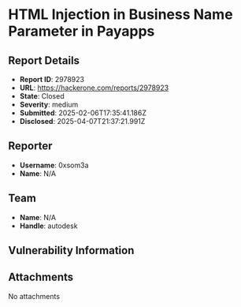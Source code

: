# HTML Injection in Business Name Parameter in Payapps

## Report Details
- **Report ID**: 2978923
- **URL**: https://hackerone.com/reports/2978923
- **State**: Closed
- **Severity**: medium
- **Submitted**: 2025-02-06T17:35:41.186Z
- **Disclosed**: 2025-04-07T21:37:21.991Z

## Reporter
- **Username**: 0xsom3a
- **Name**: N/A

## Team
- **Name**: N/A
- **Handle**: autodesk

## Vulnerability Information


## Attachments
No attachments
